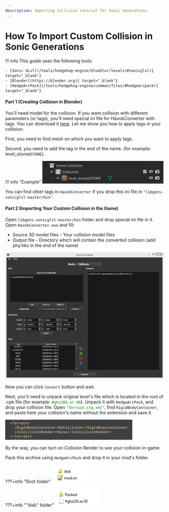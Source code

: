 ```yaml
---
description: Importing Collision tutorial for Sonic Generations
---
```

# How To Import Custom Collision in Sonic Generations
!!! info
    This guide uses the following tools:

    - [Sonic GLvl](/tools/hedgehog-engine/blueblur/levels/#sonicglvl){ target="_blank"}
	- [Blender](https://blender.org){ target="_blank"}
	- [HedgeArcPack](/tools/hedgehog-engine/common/files/#hedgearcpack){ target="_blank"}

#### Part 1 (Creating Collision in Blender)
You'll need model for the collision. If you want collision with different parameters (or tags), you'll need special ini file for HavokConverter with tags. You can download it [here](assets/importing-collision/HavokConverter.ini).
Let me show you how to apply tags in your collision: 

First, you need to find mesh on which you want to apply tags. 

Second, you need to add the tag in the end of the name. (for example: level_stone`@STONE`). 

!!! info "Example"
    ![Tag example](assets/importing-collision/tag_example.png)

You can find other tags in `HavokConverter` if you drop this ini file in `"libgens-sonicglvl-master/bin"`.

#### Part 2 (Importing Your Custom Collision in the Game)
Open `libgens-sonicglvl-master/bin` folder and drop special ini file in it. Open `HavokConverter.exe` and fill:

- Source 3D model files - Your collision model files
- Output file - Directory which will contain the converted collision (add phy.hkx in the end of the name)

![Havok Converter Settings](assets/importing-collision/havok_converter_window.png)

Now you can click `Convert` button and wait. 

Next, you'll need to unpack original level's file which is located in the root of .cpk file (for example: <code style="color: green;">#ghz200.ar.00</code>). Unpack it with `HedgeArcPack`, and drop your collision file. Open <code style="color: green;">"Terrain.stg.xml"</code>, find `RigidBodyContainer`, and paste here your collision's name without the extension and save it.

![Rigid Body Container](assets/importing-collision/rigid_body_container.png)

By the way, you can turn on Collision Render to see your collision in-game.

Pack this archive using `HedgeArcPack` and drop it in your mod's folder.

???+info "Root folder"
    ![Root folder](assets/importing-collision/mod_folder_root.png)

???+info ""disk" folder"
    ![Disk folder](assets/importing-collision/mod_folder_disk.png)
